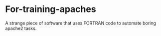 # For-training-apaches
A strange piece of software that uses FORTRAN code to automate boring apache2 tasks. 
